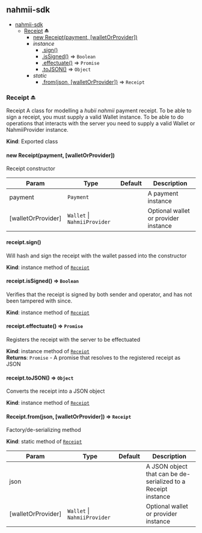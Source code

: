 <a name="module_nahmii-sdk"></a>

## nahmii-sdk

* [nahmii-sdk](#module_nahmii-sdk)
    * [Receipt](#exp_module_nahmii-sdk--Receipt) ⏏
        * [new Receipt(payment, [walletOrProvider])](#new_module_nahmii-sdk--Receipt_new)
        * _instance_
            * [.sign()](#module_nahmii-sdk--Receipt+sign)
            * [.isSigned()](#module_nahmii-sdk--Receipt+isSigned) ⇒ <code>Boolean</code>
            * [.effectuate()](#module_nahmii-sdk--Receipt+effectuate) ⇒ <code>Promise</code>
            * [.toJSON()](#module_nahmii-sdk--Receipt+toJSON) ⇒ <code>Object</code>
        * _static_
            * [.from(json, [walletOrProvider])](#module_nahmii-sdk--Receipt.from) ⇒ <code>Receipt</code>

<a name="exp_module_nahmii-sdk--Receipt"></a>

### Receipt ⏏
Receipt
A class for modelling a _hubii nahmii_ payment receipt.
To be able to sign a receipt, you must supply a valid Wallet instance.
To be able to do operations that interacts with the server you need to
supply a valid Wallet or NahmiiProvider instance.

**Kind**: Exported class  
<a name="new_module_nahmii-sdk--Receipt_new"></a>

#### new Receipt(payment, [walletOrProvider])
Receipt constructor


| Param | Type | Default | Description |
| --- | --- | --- | --- |
| payment | <code>Payment</code> |  | A payment instance |
| [walletOrProvider] | <code>Wallet</code> \| <code>NahmiiProvider</code> | <code></code> | Optional wallet or provider instance |

<a name="module_nahmii-sdk--Receipt+sign"></a>

#### receipt.sign()
Will hash and sign the receipt with the wallet passed into the constructor

**Kind**: instance method of [<code>Receipt</code>](#exp_module_nahmii-sdk--Receipt)  
<a name="module_nahmii-sdk--Receipt+isSigned"></a>

#### receipt.isSigned() ⇒ <code>Boolean</code>
Verifies that the receipt is signed by both sender and operator, and has
not been tampered with since.

**Kind**: instance method of [<code>Receipt</code>](#exp_module_nahmii-sdk--Receipt)  
<a name="module_nahmii-sdk--Receipt+effectuate"></a>

#### receipt.effectuate() ⇒ <code>Promise</code>
Registers the receipt with the server to be effectuated

**Kind**: instance method of [<code>Receipt</code>](#exp_module_nahmii-sdk--Receipt)  
**Returns**: <code>Promise</code> - A promise that resolves to the registered receipt as JSON  
<a name="module_nahmii-sdk--Receipt+toJSON"></a>

#### receipt.toJSON() ⇒ <code>Object</code>
Converts the receipt into a JSON object

**Kind**: instance method of [<code>Receipt</code>](#exp_module_nahmii-sdk--Receipt)  
<a name="module_nahmii-sdk--Receipt.from"></a>

#### Receipt.from(json, [walletOrProvider]) ⇒ <code>Receipt</code>
Factory/de-serializing method

**Kind**: static method of [<code>Receipt</code>](#exp_module_nahmii-sdk--Receipt)  

| Param | Type | Default | Description |
| --- | --- | --- | --- |
| json |  |  | A JSON object that can be de-serialized to a Receipt instance |
| [walletOrProvider] | <code>Wallet</code> \| <code>NahmiiProvider</code> | <code></code> | Optional wallet or provider instance |


